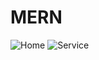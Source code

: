 # MERN
![Home](https://user-images.githubusercontent.com/75420582/110437469-6ecc2d80-80db-11eb-97d3-1a4686f27565.png)
![Service](https://user-images.githubusercontent.com/75420582/110437883-db472c80-80db-11eb-87c6-3583c98fb7fd.png)
